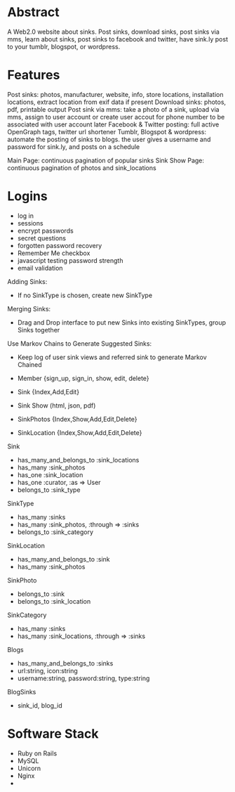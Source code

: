 # Abstract
A Web2.0 website about sinks. Post sinks, download sinks, post sinks via mms, learn about sinks, post sinks to facebook and twitter, have sink.ly post to your tumblr, blogspot, or wordpress. 

# Features
Post sinks: photos, manufacturer, website, info, store locations, installation locations, extract location from exif data if present
Download sinks: photos, pdf, printable output
Post sink via mms: take a photo of a sink, upload via mms, assign to user account or create user accout for phone number to be associated with user account later
Facebook & Twitter posting: full active OpenGraph tags, twitter url shortener
Tumblr, Blogspot & wordpress: automate the posting of sinks to blogs. the user gives a username and password for sink.ly, and posts on a schedule

Main Page: continuous pagination of popular sinks
Sink Show Page: continuous pagination of photos and sink_locations

# Logins
* log in
* sessions
* encrypt passwords
* secret questions
* forgotten password recovery
* Remember Me checkbox
* javascript testing password strength
* email validation

Adding Sinks:
* If no SinkType is chosen, create new SinkType

Merging Sinks:
* Drag and Drop interface to put new Sinks into existing SinkTypes, group Sinks together

Use Markov Chains to Generate Suggested Sinks:
* Keep log of user sink views and referred sink to generate Markov Chained 


* Member {sign_up, sign_in, show, edit, delete}
* Sink {Index,Add,Edit}
* Sink Show (html, json, pdf)
* SinkPhotos {Index,Show,Add,Edit,Delete}
* SinkLocation {Index,Show,Add,Edit,Delete}

Sink
* has_many_and_belongs_to :sink_locations
* has_many :sink_photos
* has_one :sink_location
* has_one :curator, :as => User
* belongs_to :sink_type

SinkType
* has_many :sinks
* has_many :sink_photos, :through => :sinks
* belongs_to :sink_category

SinkLocation
* has_many_and_belongs_to :sink
* has_many :sink_photos

SinkPhoto
* belongs_to :sink 
* belongs_to :sink_location

SinkCategory
* has_many :sinks
* has_many :sink_locations, :through => :sinks

Blogs
* has_many_and_belongs_to :sinks
* url:string, icon:string
* username:string, password:string, type:string

BlogSinks
* sink_id, blog_id


# Software Stack
* Ruby on Rails
* MySQL
* Unicorn
* Nginx
* 


